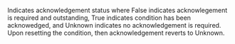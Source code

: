 Indicates acknowledgement status where False indicates acknowlegement is required and outstanding, True indicates condition has been acknowedged, and Unknown indicates no acknowledgement is required.  Upon resetting the condition, then acknowledgement reverts to Unknown.
